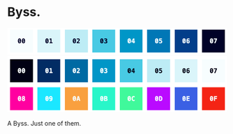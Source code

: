 # Byss.

![Color Swatch for the Light](./top.png "Color Swatch for the Light")
![Color Swatch for the Dark and Colors](./bottom.png "Color Swatch for the Dark and Colors")

A Byss. Just one of them.